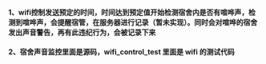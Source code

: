 #### 1、wifi控制发送预定的时间，时间达到预定值开始检测宿舍内是否有喧哗声，检测到喧哗声，会提醒宿管，在服务器进行记录（暂未实现）。同时会对喧哗的宿舍发出声音警告，再有此违纪行为，会被记录下来
#### 2、宿舍声音监控里面是源码，wifi_control_test 里面是 wifi 的测试代码
     
